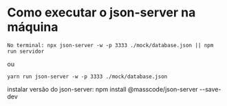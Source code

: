 # Como executar o json-server na máquina
```
No terminal: npx json-server -w -p 3333 ./mock/database.json || npm run servidor
```
ou
```
yarn run json-server -w -p 3333 ./mock/database.json

```
instalar versão do json-server: npm install @masscode/json-server --save-dev

```